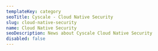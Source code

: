 ```yaml
---
templateKey: category
seoTitle: Cyscale - Cloud Native Security
slug: cloud-native-security
name: Cloud Native Security
seoDescription: News about Cyscale Cloud Native Security
disabled: false
---
```

